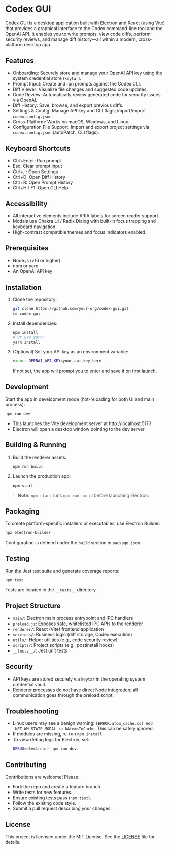# Codex GUI

Codex GUI is a desktop application built with Electron and React (using Vite) that provides a graphical interface to the Codex command-line tool and the OpenAI API. It enables you to write prompts, view code diffs, perform security reviews, and manage diff history—all within a modern, cross-platform desktop app.

## Features
- Onboarding: Securely store and manage your OpenAI API key using the system credential store (`keytar`).
- Prompt Input: Create and run prompts against the Codex CLI.
- Diff Viewer: Visualize file changes and suggested code updates.
- Code Review: Automatically review generated code for security issues via OpenAI.
- Diff History: Save, browse, and export previous diffs.
- Settings & Config: Manage API key and CLI flags; import/export `codex.config.json`.
 - Cross-Platform: Works on macOS, Windows, and Linux.
 - Configuration File Support: Import and export project settings via `codex.config.json` (autoPatch, CLI flags).

## Keyboard Shortcuts
- Ctrl+Enter: Run prompt
- Esc: Clear prompt input
- Ctrl+, : Open Settings
- Ctrl+D: Open Diff History
- Ctrl+R: Open Prompt History
- Ctrl+H / F1: Open CLI Help

## Accessibility
- All interactive elements include ARIA labels for screen reader support.
- Modals use Chakra UI / Radix Dialog with built-in focus trapping and keyboard navigation.
- High-contrast compatible themes and focus indicators enabled.

## Prerequisites
- Node.js (v16 or higher)
- npm or yarn
- An OpenAI API key

## Installation
1. Clone the repository:
   ```bash
   git clone https://github.com/your-org/codex-gui.git
   cd codex-gui
   ```
2. Install dependencies:
   ```bash
   npm install
   # Or use yarn:
   yarn install
   ```
3. (Optional) Set your API key as an environment variable:
   ```bash
   export OPENAI_API_KEY=your_api_key_here
   ```
   If not set, the app will prompt you to enter and save it on first launch.

## Development
Start the app in development mode (hot-reloading for both UI and main process):
```bash
npm run dev
```
- This launches the Vite development server at http://localhost:5173
- Electron will open a desktop window pointing to the dev server

## Building & Running
1. Build the renderer assets:
   ```bash
   npm run build
   ```
2. Launch the production app:
   ```bash
   npm start
   ```

> **Note:** `npm start` runs `npm run build` before launching Electron.

## Packaging
To create platform-specific installers or executables, use Electron Builder:
```bash
npx electron-builder
```
Configuration is defined under the `build` section in `package.json`.

## Testing
Run the Jest test suite and generate coverage reports:
```bash
npm test
```
Tests are located in the `__tests__` directory.

## Project Structure
- `main/`: Electron main process entrypoint and IPC handlers
- `preload.js`: Exposes safe, whitelisted IPC APIs to the renderer
- `renderer/`: React (Vite) frontend application
- `services/`: Business logic (diff storage, Codex execution)
- `utils/`: Helper utilities (e.g., code security review)
- `scripts/`: Project scripts (e.g., postinstall hooks)
- `__tests__/`: Jest unit tests

## Security
- API keys are stored securely via `keytar` in the operating system credential vault.
- Renderer processes do not have direct Node integration; all communication goes through the preload script.

## Troubleshooting
- Linux users may see a benign warning: `[ERROR:atom_cache.cc] Add _NET_WM_STATE_MODAL to kAtomsToCache`. This can be safely ignored.
- If modules are missing, re-run `npm install`.
- To view debug logs for Electron, set:
  ```bash
  DEBUG=electron:* npm run dev
  ```

## Contributing
Contributions are welcome! Please:
- Fork the repo and create a feature branch.
- Write tests for new features.
- Ensure existing tests pass (`npm test`).
- Follow the existing code style.
- Submit a pull request describing your changes.

## License
This project is licensed under the MIT License. See the [LICENSE](LICENSE) file for details.
